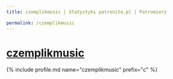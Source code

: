```yaml
---
title: czemplikmusic | Statystyki patronite.pl | Patromierz

permalink: /czemplikmusic
---
```


# [czemplikmusic](https://patronite.pl/czemplikmusic)

{% include profile.md name="czemplikmusic" prefix="c" %}
